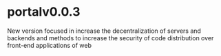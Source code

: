 # portalv0.0.3
New version focused in increase the decentralization of servers and backends
and methods to increase the security of code distribution over
front-end applications of web
